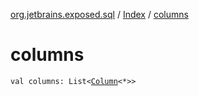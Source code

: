 [org.jetbrains.exposed.sql](../index.md) / [Index](index.md) / [columns](.)

# columns

`val columns: List<`[`Column`](../-column/index.md)`<*>>`